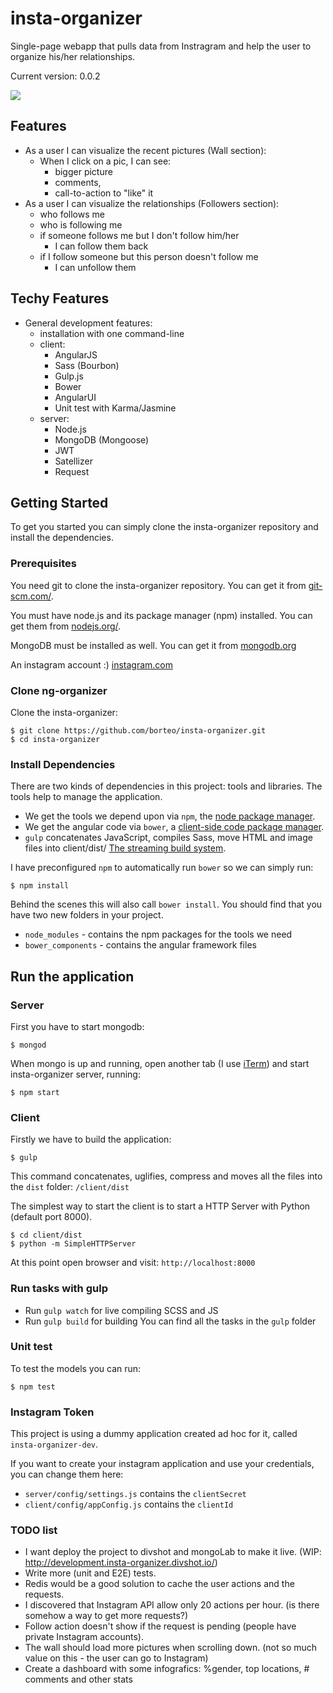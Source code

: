 # insta-organizer
Single-page webapp that pulls data from Instragram and help the user to organize his/her relationships.

Current version: 0.0.2

![](https://dl.dropboxusercontent.com/u/1089758/insta-organizer.png)

## Features
- As a user I can visualize the recent pictures (Wall section):
  - When I click on a pic, I can see:
    - bigger picture
    - comments, 
    - call-to-action to "like" it
- As a user I can visualize the relationships (Followers section):
  - who follows me 
  - who is following me 
  - if someone follows me but I don't follow him/her
    - I can follow them back
  - if I follow someone but this person doesn't follow me
    - I can unfollow them

## Techy Features

- General development features:
  - installation with one command-line
  - client:
    - AngularJS
    - Sass (Bourbon)
    - Gulp.js 
    - Bower
    - AngularUI
    - Unit test with Karma/Jasmine
  - server:
    - Node.js
    - MongoDB (Mongoose)
    - JWT
    - Satellizer
    - Request

## Getting Started

To get you started you can simply clone the insta-organizer repository and install the dependencies.

### Prerequisites

You need git to clone the insta-organizer repository. You can get it from
[git-scm.com/](http://git-scm.com/).

You must have node.js and its package manager (npm) installed. You can get them from [nodejs.org/](http://nodejs.org/).

MongoDB must be installed as well. You can get it from [mongodb.org](http://www.mongodb.org/downloads)

An instagram account :) [instagram.com](http://instagram.com/)

### Clone ng-organizer

Clone the insta-organizer:

```
$ git clone https://github.com/borteo/insta-organizer.git
$ cd insta-organizer
```

### Install Dependencies

There are two kinds of dependencies in this project: tools and libraries. The tools help to manage the application.

* We get the tools we depend upon via `npm`, the [node package manager](https://www.npmjs.org/).
* We get the angular code via `bower`, a [client-side code package manager](http://bower.io/).
* `gulp` concatenates JavaScript, compiles Sass, move HTML and image files into client/dist/ [The streaming build system](http://gulpjs.com/).


I have preconfigured `npm` to automatically run `bower` so we can simply run:

```
$ npm install
```

Behind the scenes this will also call `bower install`. You should find that you have two new folders in your project.

* `node_modules` - contains the npm packages for the tools we need
* `bower_components` - contains the angular framework files


## Run the application

### Server

First you have to start mongodb: 

```
$ mongod
```

When mongo is up and running, open another tab (I use [iTerm](http://iterm2.com/)) and start insta-organizer server, running:

```
$ npm start
```

### Client

Firstly we have to build the application:

```
$ gulp
```

This command concatenates, uglifies, compress and moves all the files into the `dist` folder: `/client/dist`

The simplest way to start the client is to start a HTTP Server with Python (default port 8000). 

```
$ cd client/dist
$ python -m SimpleHTTPServer
```

At this point open browser and visit: `http://localhost:8000`


### Run tasks with gulp
- Run `gulp watch` for live compiling SCSS and JS
- Run `gulp build` for building
You can find all the tasks in the `gulp` folder

### Unit test
To test the models you can run:

```
$ npm test
```


### Instagram Token 
This project is using a dummy application created ad hoc for it, called `insta-organizer-dev`.

If you want to create your instagram application and use your credentials, you can change them here:

- `server/config/settings.js` contains the `clientSecret`
- `client/config/appConfig.js` contains the `clientId`


### TODO list
- I want deploy the project to divshot and mongoLab to make it live. (WIP: http://development.insta-organizer.divshot.io/)
- Write more (unit and E2E) tests.
- Redis would be a good solution to cache the user actions and the requests.
- I discovered that Instagram API allow only 20 actions per hour. (is there somehow a way to get more requests?)
- Follow action doesn't show if the request is pending (people have private Instagram accounts). 
- The wall should load more pictures when scrolling down. (not so much value on this - the user can go to Instagram)
- Create a dashboard with some infografics: %gender, top locations, # comments and other stats
